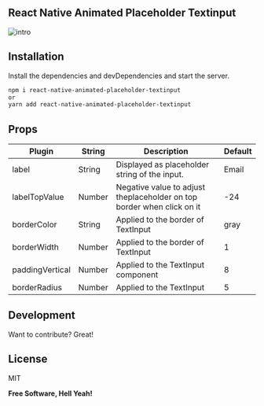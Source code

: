 ## React Native Animated Placeholder Textinput

![intro](https://user-images.githubusercontent.com/59410944/194719146-65abda20-5d0a-4c1c-bb84-a2d90787608a.gif)

## Installation

Install the dependencies and devDependencies and start the server.

```sh
npm i react-native-animated-placeholder-textinput
or
yarn add react-native-animated-placeholder-textinput
```

## Props

| Plugin          | String | Description                                                            | Default |
| --------------- | ------ | ---------------------------------------------------------------------- | ------- |
| label           | String | Displayed as placeholder string of the input.                          | Email   |
| labelTopValue   | Number | Negative value to adjust theplaceholder on top border when click on it | -24     |
| borderColor     | String | Applied to the border of TextInput                                     | gray    |
| borderWidth     | Number | Applied to the border of TextInput                                     | 1       |
| paddingVertical | Number | Applied to the TextInput component                                     | 8       |
| borderRadius    | Number | Applied to the TextInput                                               | 5       |

## Development

Want to contribute? Great!

## License

MIT

**Free Software, Hell Yeah!**
